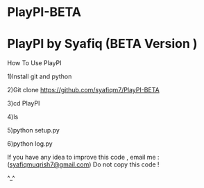 # PlayPI-BETA
PlayPI by Syafiq (BETA Version )
================================
How To Use PlayPI

1)Install git and python

2)Git clone https://github.com/syafiqm7/PlayPI-BETA

3)cd PlayPI

4)ls

5)python setup.py

6)python log.py


If you have any idea to improve this code , email me : (syafiqmuqrish7@gmail.com)
Do not copy this code !

^_^
